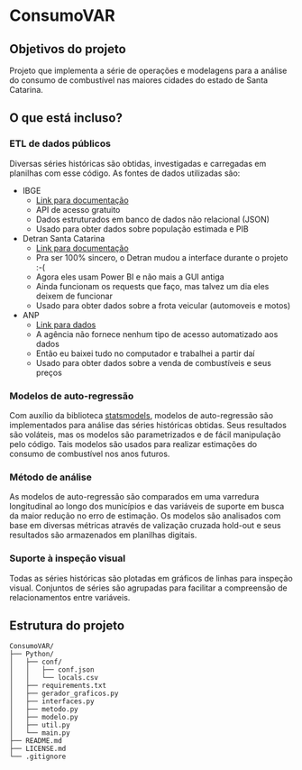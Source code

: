 # ConsumoVAR

## Objetivos do projeto

Projeto que implementa a série de operações e modelagens para a análise do consumo de combustível nas maiores cidades do estado de Santa Catarina.

## O que está incluso?

### ETL de dados públicos

Diversas séries históricas são obtidas, investigadas e carregadas em planilhas com esse código. As fontes de dados utilizadas são:

+ IBGE
  - [Link para documentação](https://servicodados.ibge.gov.br/api/docs)
  + API de acesso gratuito
  * Dados estruturados em banco de dados não relacional (JSON)
  - Usado para obter dados sobre população estimada e PIB
+ Detran Santa Catarina
  - [Link para documentação](https://www.detran.sc.gov.br/transparencia/estatisticas/veiculos-2/)
  + Pra ser 100% sincero, o Detran mudou a interface durante o projeto :-(
  * Agora eles usam Power BI e não mais a GUI antiga
  - Ainda funcionam os requests que faço, mas talvez um dia eles deixem de funcionar
  + Usado para obter dados sobre a frota veicular (automoveis e motos)
+ ANP
  - [Link para dados](https://www.gov.br/anp/pt-br/centrais-de-conteudo/dados-estatisticos)
  + A agência não fornece nenhum tipo de acesso automatizado aos dados
  * Então eu baixei tudo no computador e trabalhei a partir daí
  - Usado para obter dados sobre a venda de combustíveis e seus preços

### Modelos de auto-regressão

Com auxílio da biblioteca [statsmodels](https://www.statsmodels.org/stable/index.html), modelos de auto-regressão são implementados para análise das séries históricas obtidas. Seus resultados são voláteis, mas os modelos são parametrizados e de fácil manipulação pelo código. Tais modelos são usados para realizar estimações do consumo de combustível nos anos futuros.

### Método de análise

As modelos de auto-regressão são comparados em uma varredura longitudinal ao longo dos municípios e das variáveis de suporte em busca da maior redução no erro de estimação. Os modelos são analisados com base em diversas métricas através de valização cruzada hold-out e seus resultados são armazenados em planilhas digitais.

### Suporte à inspeção visual

Todas as séries históricas são plotadas em gráficos de linhas para inspeção visual. Conjuntos de séries são agrupadas para facilitar a compreensão de relacionamentos entre variáveis. 

## Estrutura do projeto

```text
ConsumoVAR/
├── Python/
│   ├── conf/
│   │   ├── conf.json
│   │   └── locals.csv
│   ├── requirements.txt
│   ├── gerador_graficos.py
│   ├── interfaces.py
│   ├── metodo.py
│   ├── modelo.py
│   ├── util.py
│   └── main.py
├── README.md
├── LICENSE.md
└── .gitignore
```
